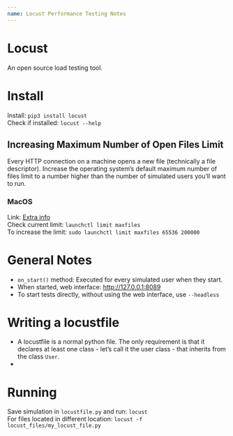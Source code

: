 ```yaml
---
name: Locust Performance Testing Notes
---
```

# Locust
An open source load testing tool. 
# Install
Install:
`pip3 install locust`  
Check if installed:
`locust --help`

## Increasing Maximum Number of Open Files Limit
Every HTTP connection on a machine opens a new file (technically a file descriptor). Increase the operating system’s default maximum number of files limit to a number higher than the number of simulated users you’ll want to run.

### MacOS
Link: [Extra info](https://wilsonmar.github.io/maximum-limits/)  
Check current limit: `launchctl limit maxfiles`  
To increase the limit: `sudo launchctl limit maxfiles 65536 200000`

# General Notes
* `on_start()` method: Executed for every simulated user when they start.
* When started, web interface: http://127.0.0.1:8089
* To start tests directly, without using the web interface, use `--headless`

# Writing a locustfile

* A locustfile is a normal python file. The only requirement is that it declares at least one class - let’s call it the user class - that inherits from the class `User`.
* 



# Running
Save simulation in `locustfile.py` and run: `locust`  
For files located in different location: `locust -f locust_files/my_locust_file.py`
